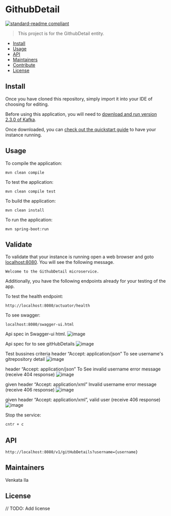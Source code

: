 # GithubDetail

[![standard-readme compliant](https://img.shields.io/badge/standard--readme-OK-green.svg?style=flat-square)](https://github.com/RichardLitt/standard-readme)


> This project is for the GithubDetail entity.

- [Install](#install)
- [Usage](#usage)
- [API](#api)
- [Maintainers](#maintainers)
- [Contribute](#contribute)
- [License](#license)

## Install

Once you have cloned this repository, simply import it into your IDE of choosing for editing.

Before using this application, you will need to [download and run version 2.3.0 of Kafka](https://kafka.apache.org/downloads).

Once downloaded, you can [check out the quickstart guide](https://kafka.apache.org/quickstart) to have your instance running.

## Usage

To compile the application:
```
mvn clean compile
```

To test the application:
```
mvn clean compile test
```
To build the application:
```
mvn clean install
```

To run the application:
```
mvn spring-boot:run
```

## Validate
To validate that your instance is running open a web browser and goto [localhost:8080](http://localhost:8080). You will see the following message.
```
Welcome to the GithubDetail microservice.
```

Additionally, you have the following endpoints already for your testing of the app.

To test the health endpoint:
```
http://localhost:8080/actuator/health
```

To see swagger:
```
localhost:8080/swagger-ui.html
```

Api spec in Swagger-ui html.
![image](https://user-images.githubusercontent.com/22048283/72680942-376c7d00-3ae5-11ea-8ea3-d13f30635e19.png)

Api spec for to see gitHubDetails
![image](https://user-images.githubusercontent.com/22048283/72680967-74387400-3ae5-11ea-9ebb-9ccbf80400be.png)


Test bussines criteria 
header “Accept: application/json” To see username's gitrepository detail
![image](https://user-images.githubusercontent.com/22048283/72680999-c5486800-3ae5-11ea-8c8f-5df2c9138207.png)


header “Accept: application/json” To See invalid username error message (receive 404 response)
![image](https://user-images.githubusercontent.com/22048283/72681031-ef9a2580-3ae5-11ea-986e-a4dd0a7b8e8d.png)

given header “Accept: application/xml” Invalid username error message (receive 406 response)
![image](https://user-images.githubusercontent.com/22048283/72681055-18bab600-3ae6-11ea-801e-d3f137875d45.png)

given header “Accept: application/xml”, valid user (receive 406 response)
![image](https://user-images.githubusercontent.com/22048283/72681066-3a1ba200-3ae6-11ea-8084-9db010de5c15.png)


Stop the service:
```bash
cntr + c
```
## API
```
http://localhost:8080/v1/gitHubDetails?username={username}
```

## Maintainers

Venkata Ila

## License

// TODO: Add license
